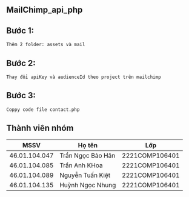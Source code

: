 ## MailChimp_api_php
## Bước 1: 
    Thêm 2 folder: assets và mail
## Bước 2:
    Thay đổi apiKey và audienceId theo project trên mailchimp
## Bước 3:
    Coppy code file contact.php

## Thành viên nhóm
| MSSV | Họ tên | Lớp| 
|--------------|-------|------|
| 46.01.104.047 | Trần Ngọc Bảo Hân | 2221COMP106401 | 
| 46.01.104.085 | Trần Anh KHoa | 2221COMP106401 | 
| 46.01.104.089 | Nguyễn Tuấn Kiệt | 2221COMP106401 | 
| 46.01.104.135 | Huỳnh Ngọc Nhung | 2221COMP106401 | 
